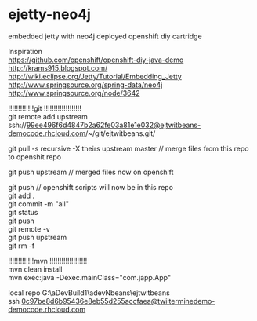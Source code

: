 ejetty-neo4j    
============

embedded jetty with neo4j  deployed openshift diy cartridge  
  
Inspiration  
https://github.com/openshift/openshift-diy-java-demo   
http://krams915.blogspot.com/  
http://wiki.eclipse.org/Jetty/Tutorial/Embedding_Jetty  
http://www.springsource.org/spring-data/neo4j  
http://www.springsource.org/node/3642  

!!!!!!!!!!!!!git !!!!!!!!!!!!!!!!!!!  
git remote add upstream ssh://99ee496f6d4847b2a62fe03a81e1e032@ejtwitbeans-democode.rhcloud.com/~/git/ejtwitbeans.git/    

git pull -s recursive -X theirs upstream master // merge files from this repo to openshit repo     

git push upstream // merged files now on openshift    

git push  // openshift scripts will now be in this repo   
git add .  
git commit -m "all"  
git status  
git push  
git remote -v  
git push upstream  
git rm -f   

    

!!!!!!!!!!!!!mvn !!!!!!!!!!!!!!!!!!!    
mvn clean install    
mvn exec:java -Dexec.mainClass="com.japp.App"

local repo    G:\aDevBuild1\adevNbeans\ejtwitbeans  
ssh 0c97be8d6b95436e8eb55d255accfaea@twiiterminedemo-democode.rhcloud.com

